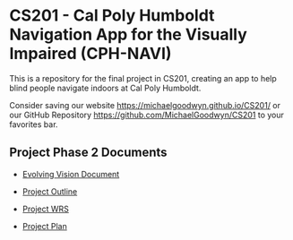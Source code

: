 # CS201 - Cal Poly Humboldt Navigation App for the Visually Impaired (CPH-NAVI)
This is a repository for the final project in CS201, creating an app to help blind people navigate indoors at Cal Poly Humboldt. 

Consider saving our website https://michaelgoodwyn.github.io/CS201/ or our GitHub Repository https://github.com/MichaelGoodwyn/CS201 to your favorites bar.

## Project Phase 2 Documents
* [Evolving Vision Document](https://github.com/MichaelGoodwyn/CS201/files/13483242/Evolving.Vision.Document.pdf)

* [Project Outline](https://github.com/MichaelGoodwyn/CS201/files/13483241/CS201.Project.Outline.pdf)

* [Project WRS](https://github.com/MichaelGoodwyn/CS201/files/13483240/Project_WRS.pdf)

* [Project Plan](https://github.com/MichaelGoodwyn/CS201/files/13483239/Project.Plan.pdf)
